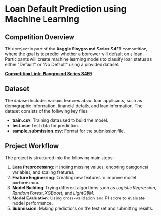 # Loan Default Prediction using Machine Learning

## Competition Overview

This project is part of the **Kaggle Playground Series S4E9** competition, where the goal is to predict whether a borrower will default on a loan. Participants will create machine learning models to classify loan status as either "Default" or "No Default" using a provided dataset.

**[Competition Link: Playground Series S4E9](https://www.kaggle.com/competitions/playground-series-s4e9/overview)**

## Dataset

The dataset includes various features about loan applicants, such as demographic information, financial details, and loan information. The dataset consists of the following key files:

- **train.csv**: Training data used to build the model.
- **test.csv**: Test data for prediction.
- **sample_submission.csv**: Format for the submission file.

## Project Workflow

The project is structured into the following main steps:

1. **Data Preprocessing**: Handling missing values, encoding categorical variables, and scaling features.
2. **Feature Engineering**: Creating new features to improve model performance.
3. **Model Building**: Trying different algorithms such as *Logistic Regression*, *Random Forest*, *XGBoost*, and *LightGBM*.
4. **Model Evaluation**: Using cross-validation and F1 score to evaluate model performance.
5. **Submission**: Making predictions on the test set and submitting results.
